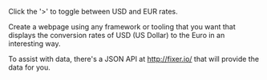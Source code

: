 Click the '>' to toggle between USD and EUR rates.

Create a webpage using any framework or tooling that you want that displays the
conversion rates of USD (US Dollar) to the Euro in an interesting way.

To assist with data, there's a JSON API at http://fixer.io/ that will provide
the data for you.
